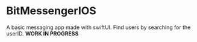 # BitMessengerIOS

A basic messaging app made with swiftUI. Find users by searching for the userID. **WORK IN PROGRESS**
